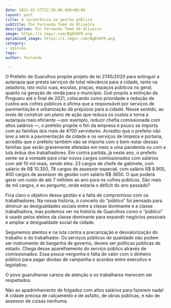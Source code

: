 ```yaml
---
date: 2021-02-27T22:59:00.000+00:00
layout: post
title: A incoerência na gestão pública
subtitle: Por Fernando Tomé de Oliveira
description: Por Fernando Tomé de Oliveira
image: https://i.imgur.com/BgEkbFR.png
optimized_image: https://i.imgur.com/BgEkbFR.png
category:
- opinião
tags: 
author: fernando

---
```

O Prefeito de Guarulhos propõe projeto de lei 2745/2020 para extinguir a autarquia que presta serviços de total relevância para a cidade, tanto na zeladoria, isto inclui ruas, escolas, praças, espaços públicos no geral, quanto na geração de renda para o município. Guti propôs a extinção da Proguaru até o final de 2021, colocando como prioridade a redução de custos aos cofres públicos e afirma que a responsável por serviços de pavimentação e urbanização dá prejuízos para a cidade. Nesse sentido, ao invés de construir um plano de ação que reduza os custos e torna a autarquia mais eficiente —por exemplo, reduzir chefia comissionada com altos salários —, o prefeito propõe o fim da empresa e pouco se importa com as famílias dos mais de 4700 servidores. Acredito que o prefeito não leve a sério a pavimentação da cidade e os serviços de limpeza e portaria, acredito que o prefeito também não se importa com o bem-estar dessas famílias que serão gravemente afetadas em meio a uma pandemia ou com a luta árdua dos trabalhadores. Em contra partida, já neste ano, o prefeito sente-se à vontade para criar novos cargos comissionados com salários com até 10 mil reais, sendo eles: 23 cargos de chefe de gabinete, com salário de R$ 10.350, 78 cargos de assessor especial, com salário R$ 8.900, 400 cargos de assessor de gestão com salário R$ 3650. O que poderá gerar um custo de até 7 milhões ao ano para os cofres públicos. São mais de mil cargos, e eu pergunto, onde estaria o déficit do ano passado?

Fica claro o objetivo dessa gestão e a falta de compromisso com os trabalhadores. Na nossa história, o conceito do “público” foi pensado para diminuir as desigualdades sociais entre a classe dominante e a classe trabalhadora, mas podemos ver na história de Guarulhos como o “público” é usado pelos eleitos da classe dominante para expandir negócios pessoais e ampliar a desigualdade social da cidade.

Seguiremos atentos e na luta contra a precarização e desvalorização do trabalho e do trabalhador. Os serviços públicos de qualidade não podem ser instrumento de barganha de governo, devem ser politicas públicas de estado. Chega desse aparelhamento do serviço público através de comissionados. Essa pouca-vergonha e falta de valor com o dinheiro público para pagar dívidas de campanha e acordos entre executivo e legislativo.

O povo guarulhense carece de atenção e os trabalhares merecem ser respeitados.

Não ao apadrinhamento de folgados com altos salários para fazerem nada! A cidade precisa de calçamento e de asfalto, de obras públicas, e não de assessor de coisas nenhuma.